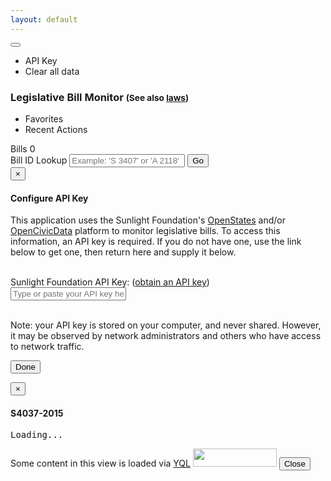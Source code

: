 ```yaml
---
layout: default
---
```


<div class="btn-group pull-right">
  <button type="button" class="btn btn-default dropdown-toggle glyphicon glyphicon-cog" data-toggle="dropdown"> <span class="caret"></span></button>
  <ul class="dropdown-menu" role="menu">
    <li><a id="changeAPIKey-button">API Key</a></li>
    <li><a id="clearAll-button">Clear all data</a></li>
  </ul>
</div>

<div class="page-header">
  <h3>Legislative Bill Monitor <small>(See also <a href="{{site.baseUrl}}/laws">laws</a>)</small></h3>
  <ul class="nav nav-pills">
    <li role="presentation"><a>Favorites</a></li>
    <li role="presentation" class="active"><a>Recent Actions</a></li>
  </ul>
</div>

<div class="panel panel-default">
  <div class="panel-heading">Bills <span class="label label-primary pull-right" id="bills-count">0</span></div>
  <div class="panel-body">
    <div class="form-group" id="bill-lookup-formgroup">
      <label class="control-label" for="bill-lookup-input">Bill ID Lookup</label>
      <input type="text" class="form-control" id="bill-lookup-input" placeholder="Example: 'S 3407' or 'A 2118'">
      <button type="submit" class="btn btn-default">Go</button>
    </div>
    <div class="list-group" id="bills-list">
    </div>
  </div>
</div>

<div class="modal fade" id="apikey-modal">
  <div class="modal-dialog">
    <div class="modal-content">
      <form id="apikey-form">
        <div class="modal-header">
          <button type="button" class="close" data-dismiss="modal" aria-label="Close"><span aria-hidden="true">&times;</span></button>
          <h4 class="modal-title">Configure API Key</h4>
        </div>
        <div class="modal-body">
          <p>This application uses the Sunlight Foundation's <a href="http://openstates.org/" target="_new">OpenStates</a> and/or <a href="http://opencivicdata.org/" target="_new">OpenCivicData</a> platform to monitor legislative bills. To access this information, an API key is required. If you do not have one, use the link below to get one, then return here and supply it below.</p>
          <center></center>
          <br />
          <div class="form-group" id="apikey-formgroup">
            <label class="control-label" for="apikey-input">Sunlight Foundation API Key:</label> (<a href="https://sunlightfoundation.com/api/accounts/register/" target="_new">obtain an API key</a>)
            <input type="text" class="form-control" id="apikey-input" placeholder="Type or paste your API key here">
            <span id="apikey-errortext"></span>
          </div>
          <br />
          <p class="text-muted">Note: your API key is stored on your computer, and never shared. However, it may be observed by network administrators and others who have access to network traffic.</p>
        </div>
        <div class="modal-footer">
          <button type="submit" class="btn btn-primary">Done</button>
        </div>
      </form>
    </div>
  </div>
</div>

<div class="modal fade" id="bill-preview">
  <div class="modal-dialog modal-lg">
    <div class="modal-content">
      <div class="modal-header">
        <button type="button" class="close" data-dismiss="modal" aria-label="Close"><span aria-hidden="true">&times;</span></button>
        <h4 class="modal-title" id="bill-id">S4037-2015</h4>
      </div>
      <div class="modal-body" id="bill-content">
        <pre id="bill-text">Loading...</pre>
      </div>
      <div class="modal-footer">
        <span class="pull-left">Some content in this view is loaded via <a href="https://developer.yahoo.com/yql">YQL</a> <a href="https://www.yahoo.com/?ilc=401" target="_blank"> <img src="https://poweredby.yahoo.com/purple.png" width="134" height="29"/></a></span>
        <button type="button" class="btn btn-default" data-dismiss="modal">Close</button>
      </div>
    </div>
  </div>
</div>

<script type="text/javascript" src="http://d3js.org/d3.v3.min.js" charset="utf-8"></script>
<script>
// bootstrap.js is loaded from _layouts/index.html


// **********************************************************view event handlers

// populate page content from source APIs
//    (also prompts for API key, etc, if no configuration/data saved locally)
$( document ).ready( function() {
  if (localStorage.openStatesAPIKey === undefined) {
    showAPIKeyModal();
  } else {
    d3.json("http://openstates.org/api/v1/bills?q=cyber&state=ny&updated_since=2015-01-01&type=bill&apikey=" + localStorage.openStatesAPIKey, function(error, billData){
      if (error) return console.warn(error);
      if (billData == undefined) { alert("Unable to load data"); return; }
      d3.select("#bills-count").text(billData.length);
      d3.select("#bills-list").selectAll("a").data(billData)
        .enter().append("a")
          // .attr("href", function(d) { return d.link })
          .classed("list-group-item", true)
          .html(function(d) {
            return "<button class='btn btn-default glyphicon glyphicon-heart pull-right'></button><h4>"+ d.title + " (" + d.bill_id + ")</h4><p class='text-muted'>Updated: " + d.updated_at + "</p>"
          });
      d3.select(".list-group").selectAll("a").sort(function(a,b) {
        return d3.descending(a.updated_at, b.updated_at);
      });

    })
  showBillModal({bill_id: "S 4072"})
  }
});

// handler to manually show API key config dialog
$("#changeAPIKey-button").click(function(){
    showAPIKeyModal();
});

// handler to select input text & set focus when API key config dialog is shown
$("#apikey-modal").on("shown.bs.modal", function(e){
  $("#apikey-input").select();  
  $("#apikey-input").focus();
})

// handler to check API key and then dismiss API key config dialog
$("#apikey-form").submit(function(e){
  e.preventDefault();
  validateAPIKey($("#apikey-input").val(),
    function(data, textStatus, jqXHR){
      localStorage.openStatesAPIKey = $("#apikey-input").val();
      $("#apikey-formgroup").removeClass("has-error");
      $("#apikey-errortext").removeClass("text-danger").text("");
      $("#apikey-modal").modal("hide");
    },
    function(jqXHR, textStatus, errorThrown){
      $("#apikey-formgroup").addClass("has-error");
      $("#apikey-errortext").addClass("text-danger").text("Error: incorrect API key, or error validating.");
      $("#apikey-input").select();  
      $("#apikey-input").focus();
  });
});

// handler to clear all locally-stored data
$("#clearAll-button").click(function(){
    clearAllData();
    location.reload();
});

// ********************************************************controllers/functions
// check the API key to see if it is valid
function validateAPIKey(key, success, error) {
  $.getJSON("http://openstates.org/api/v1/metadata/ny/?apikey=" + key)
    .success(success)
    .error(error);
}

// display the API key config modal after local-loading stored API key
function showAPIKeyModal() {
  $("#apikey-input").val(localStorage.openStatesAPIKey);
  $("#apikey-modal").modal();
}

// display the Bill modal
//    pro tip: load in the content before displaying it!
function showBillModal(openStatesData) {
  getBillHtml(openStatesData.bill_id.replace(/ /g,''), function(billHtml){
    $("#bill-id").text(openStatesData.bill_id);
    $("#bill-text").html(billHtml);
    $("#bill-preview").modal();
  })  
}

// retrieve bill text HTML fragment using YQL to drop the rest of the page
function getBillHtml(id, success, error) {
  $.get("https://query.yahooapis.com/v1/public/yql?q=select%20*%20from%20html%20where%20url%3D%22http%3A%2F%2Fassembly.state.ny.us%2Fleg%2F%3Fsh%3Dprintbill%26bn%3D" + id + "%22%20and%20xpath%3D%22%2F%2Fbody%2Fpre%22&format=json")
    .success(function(data){success(data.query.results.pre)})
    .error(error);
}


function loadBillActivity(keywords,updated_since,callback){
  //
}

// clear all locally stored information - makes the app reset to first-time use
function clearAllData() {
  localStorage.removeItem("openStatesAPIKey");
  localStorage.removeItem("openStatesSearchTerms");
  localStorage.removeItem("lastUpdated");
}

</script>
